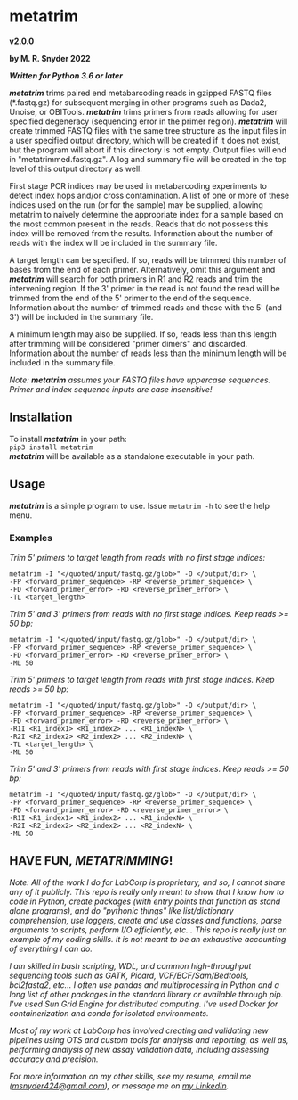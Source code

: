 # metatrim
**v2.0.0**

**by M. R. Snyder 2022**

***Written for Python 3.6 or later***

***metatrim*** trims paired end metabarcoding reads in gzipped FASTQ files (\*.fastq.gz) for subsequent merging in other programs such as Dada2, Unoise, or OBITools. ***metatrim*** trims primers from reads allowing for user specified degeneracy (sequencing error in the primer region). ***metatrim*** will create trimmed FASTQ files with the same tree structure as the input files in a user specified output directory, which will be created if it does not exist, but the program will abort if this directory is not empty. Output files will end in "metatrimmed.fastq.gz". A log and summary file will be created in the top level of this output directory as well.  
  
First stage PCR indices may be used in metabarcoding experiments to detect index hops and/or cross contamination. A list of one or more of these indices used on the run (or for the sample) may be supplied, allowing metatrim to naively determine the appropriate index for a sample based on the most common present in the reads. Reads that do not possess this index will be removed from the results. Information about the number of reads with the index will be included in the summary file.  
  
A target length can be specified. If so, reads will be trimmed this number of bases from the end of each primer. Alternatively, omit this argument and ***metatrim*** will search for both primers in R1 and R2 reads and trim the intervening region. If the 3' primer in the read is not found the read will be trimmed from the end of the 5' primer to the end of the sequence. Information about the number of trimmed reads and those with the 5' (and 3') will be included in the summary file.  
  
A minimum length may also be supplied. If so, reads less than this length after trimming will be considered "primer dimers" and discarded. Information about the number of reads less than the minimum length will be included in the summary file.  
  
*Note: **metatrim** assumes your FASTQ files have uppercase sequences. Primer and index sequence inputs are case insensitive!*
  
## Installation
To install ***metatrim*** in your path:  
`pip3 install metatrim`  
***metatrim*** will be available as a standalone executable in your path.  
  
## Usage
***metatrim*** is a simple program to use. Issue `metatrim -h` to see the help menu.  
  
### Examples
*Trim 5' primers to target length from reads with no first stage indices:*  
```
metatrim -I "</quoted/input/fastq.gz/glob>" -O </output/dir> \  
-FP <forward_primer_sequence> -RP <reverse_primer_sequence> \  
-FD <forward_primer_error> -RD <reverse_primer_error> \  
-TL <target_length>
```
  
*Trim 5' and 3' primers from reads with no first stage indices. Keep reads >= 50 bp:*  
```
metatrim -I "</quoted/input/fastq.gz/glob>" -O </output/dir> \  
-FP <forward_primer_sequence> -RP <reverse_primer_sequence> \  
-FD <forward_primer_error> -RD <reverse_primer_error> \  
-ML 50
```
  
*Trim 5' primers to target length from reads with first stage indices. Keep reads >= 50 bp:*  
```
metatrim -I "</quoted/input/fastq.gz/glob>" -O </output/dir> \  
-FP <forward_primer_sequence> -RP <reverse_primer_sequence> \  
-FD <forward_primer_error> -RD <reverse_primer_error> \  
-R1I <R1_index1> <R1_index2> ... <R1_indexN> \  
-R2I <R2_index2> <R2_index2> ... <R2_indexN> \  
-TL <target_length> \
-ML 50
```
  
*Trim 5' and 3' primers from reads with first stage indices. Keep reads >= 50 bp:*  
```
metatrim -I "</quoted/input/fastq.gz/glob>" -O </output/dir> \  
-FP <forward_primer_sequence> -RP <reverse_primer_sequence> \  
-FD <forward_primer_error> -RD <reverse_primer_error> \  
-R1I <R1_index1> <R1_index2> ... <R1_indexN> \  
-R2I <R2_index2> <R2_index2> ... <R2_indexN> \
-ML 50
```

## HAVE FUN, *METATRIMMING*!
  
*Note: All of the work I do for LabCorp is proprietary, and so, I cannot share any of it publicly. This repo is really only meant to show that I know how to code in Python, create packages (with entry points that function as stand alone programs), and do "pythonic things" like list/dictionary comprehension, use loggers, create and use classes and functions, parse arguments to scripts, perform I/O efficiently, etc... This repo is really just an example of my coding skills. It is not meant to be an exhaustive accounting of everything I can do.*  
  
*I am skilled in bash scripting, WDL, and common high-throughput sequencing tools such as GATK, Picard, VCF/BCF/Sam/Bedtools, bcl2fastq2, etc... I often use pandas and multiprocessing in Python and a long list of other packages in the standard library or available through pip. I've used Sun Grid Engine for distributed computing. I've used Docker for containerization and conda for isolated environments.*  
  
*Most of my work at LabCorp has involved creating and validating new pipelines using OTS and custom tools for analysis and reporting, as well as, performing analysis of new assay validation data, including assessing accuracy and precision.*  
  
*For more information on my other skills, see my resume, email me (msnyder424@gmail.com), or message me on [my LinkedIn](https://www.linkedin.com/in/matt-snyder-phd-03779572/).*